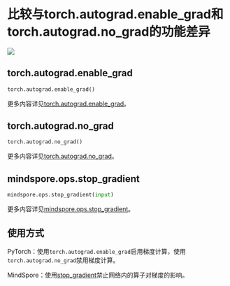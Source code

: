 # 比较与torch.autograd.enable_grad和torch.autograd.no_grad的功能差异

<a href="https://gitee.com/mindspore/docs/blob/r1.6/docs/mindspore/migration_guide/source_zh_cn/api_mapping/pytorch_diff/stop_gradient.md" target="_blank"><img src="https://gitee.com/mindspore/docs/raw/r1.6/resource/_static/logo_source.png"></a>

## torch.autograd.enable_grad

```python
torch.autograd.enable_grad()
```

更多内容详见[torch.autograd.enable_grad](https://pytorch.org/docs/1.5.0/autograd.html#torch.autograd.enable_grad)。

## torch.autograd.no_grad

```python
torch.autograd.no_grad()
```

更多内容详见[torch.autograd.no_grad](https://pytorch.org/docs/1.5.0/autograd.html#torch.autograd.no_grad)。

## mindspore.ops.stop_gradient

```python
mindspore.ops.stop_gradient(input)
```

更多内容详见[mindspore.ops.stop_gradient](https://www.mindspore.cn/tutorials/zh-CN/r1.6/autograd.html#%E5%81%9C%E6%AD%A2%E8%AE%A1%E7%AE%97%E6%A2%AF%E5%BA%A6)。

## 使用方式

PyTorch：使用`torch.autograd.enable_grad`启用梯度计算，使用`torch.autograd.no_grad`禁用梯度计算。

MindSpore：使用[stop_gradient](https://www.mindspore.cn/tutorials/zh-CN/r1.6/autograd.html#%E5%81%9C%E6%AD%A2%E8%AE%A1%E7%AE%97%E6%A2%AF%E5%BA%A6)禁止网络内的算子对梯度的影响。
